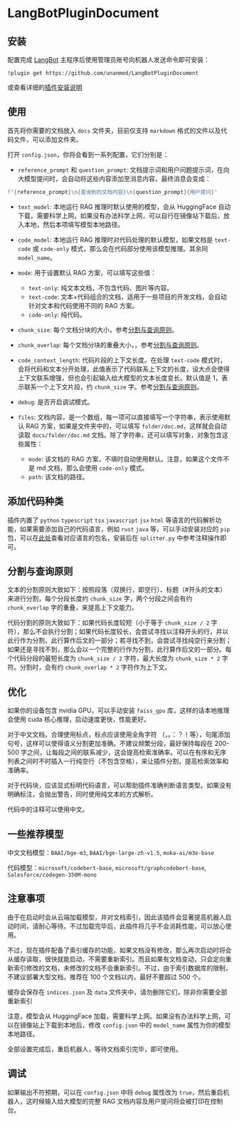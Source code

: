 # LangBotPluginDocument

## 安装

配置完成 [LangBot](https://github.com/RockChinQ/LangBot) 主程序后使用管理员账号向机器人发送命令即可安装：

```
!plugin get https://github.com/unanmed/LangBotPluginDocument
```

或查看详细的[插件安装说明](https://docs.langbot.app/plugin/plugin-intro.html#%E6%8F%92%E4%BB%B6%E7%94%A8%E6%B3%95)

## 使用

首先将你需要的文档放入 `docs` 文件夹，目前仅支持 `markdown` 格式的文件以及代码文件，可以添加文件夹。

打开 `config.json`，你将会看到一系列配置，它们分别是：

-   `reference_prompt` 和 `question_prompt`: 文档提示词和用户问题提示词，在向大模型提问时，会自动将这些内容添加至消息内容，最终消息会变成：

```python
f"{reference_prompt}\n{查询到的文档内容}\n{question_prompt}{用户提问}"
```

-   `text_model`: 本地运行 RAG 推理时默认使用的模型，会从 HuggingFace 自动下载，需要科学上网，如果没有办法科学上网，可以自行在镜像站下载后，放入本地，然后本项填写模型本地路径。

-   `code_model`: 本地运行 RAG 推理时对代码处理的默认模型，如果文档是 `text-code` 或 `code-only` 模式，那么会在代码部分使用该模型推理。其余同 `model_name`。

-   `mode`: 用于设置默认 RAG 方案，可以填写这些值：

    -   `text-only`: 纯文本文档，不包含代码、图片等内容。
    -   `text-code`: 文本+代码组合的文档，适用于一些项目的开发文档，会自动针对文本和代码使用不同的 RAG 方案。
    -   `code-only`: 纯代码。

-   `chunk_size`: 每个文档分块的大小，参考[分割与查询原则](#分割与查询原则)。

-   `chunk_overlap`: 每个文档分块的重叠大小，，参考[分割与查询原则](#分割与查询原则)。

-   `code_context_length`: 代码片段的上下文长度。在处理 `text-code` 模式时，会将代码和文本分开处理，此值表示了代码联系上下文的长度，设大点会使得上下文联系增强，但也会引起输入给大模型的文本长度变长。默认值是 1，表示联系一个上下文片段，约 `chunk_size` 字。参考[分割与查询原则](#分割与查询原则)。

-   `debug`: 是否开启调试模式。

-   `files`: 文档内容，是一个数组，每一项可以直接填写一个字符串，表示使用默认 RAG 方案，如果是文件夹中的，可以填写 `folder/doc.md`，这样就会自动读取 `docs/folder/doc.md` 文档。除了字符串，还可以填写对象，对象包含这些属性：

    -   `mode`: 该文档的 RAG 方案，不填时自动使用默认。注意，如果这个文件不是 md 文档，那么会使用 `code-only` 模式。
    -   `path`: 该文档的路径。

## 添加代码种类

插件内置了 `python` `typescript` `tsx` `javascript` `jsx` `html` 等语言的代码解析功能，如果需要添加自己的代码语言，例如 `rust` `java` 等，可以手动安装对应的 `pip` 包，可以在[此处](https://github.com/orgs/tree-sitter/repositories)查看对应语言的包名，安装后在 `splitter.py` 中参考注释操作即可。

## 分割与查询原则

文本的分割原则大致如下：按照段落（双换行，即空行）、标题（\#开头的文本）来进行分割，每个分段长度约 `chunk_size` 字，两个分段之间会有约 `chunk_overlap` 字的重叠，来提高上下文能力。

代码分割的原则大致如下：如果代码长度较短（小于等于 `chunk_size / 2` 字符），那么不会执行分割；如果代码长度较长，会尝试寻找以注释开头的行，并以此行作为分割，此行算作后文的一部分；若寻找不到，会尝试寻找纯空行来分割；如果还是寻找不到，那么会以一个完整的行作为分割，此行算作后文的一部分。每个代码分段的最短长度为 `chunk_size / 2` 字符，最大长度为 `chunk_size * 2` 字符。分割时，会有约 `chunk_overlap * 2` 字符作为上下文。

## 优化

如果你的设备包含 nvidia GPU，可以手动安装 `faiss_gpu` 库，这样的话本地推理会使用 cuda 核心推理，启动速度更快，性能更好。

对于中文文档，合理使用标点，标点应该使用全角字符 （，。：？！等），句尾添加句号，这样可以使得语义分割更加准确。不建议频繁分段，最好保持每段在 200-500 字之间，让每段之间的联系减少，这会提高检索准确率。可以在有序和无序列表之间时不时插入一行纯空行（不包含空格），来让插件分割，提高检索效率和准确率。

对于代码块，应该显式标明代码语言，可以帮助插件准确判断语言类型。如果没有明确标注，会抛出警告，同时使用纯文本的方式解析。

代码中的注释可以使用中文。

## 一些推荐模型

中文文档模型：`BAAI/bge-m3`, `BAAI/bge-large-zh-v1.5`, `moka-ai/m3e-base`

代码模型：`microsoft/codebert-base`, `microsoft/graphcodebert-base`, `Salesforce/codegen-350M-mono`

## 注意事项

由于在启动时会从云端加载模型，并对文档索引，因此该插件会显著提高机器人启动时间，请耐心等待。不过加载完毕后，此插件将几乎不会消耗性能，可以放心使用。

不过，现在插件配备了索引缓存的功能，如果文档没有修改，那么再次启动时将会从缓存读取，很快就能启动，不需要重新索引。而且如果有文档变动，只会定向重新索引修改的文档，未修改的文档不会重新索引。不过，由于索引数据库的限制，不建议部署大型文档，推荐在 100 个文档以内，最好不要超过 500 个。

缓存会保存在 `indices.json` 及 `data` 文件夹中，请勿删除它们，除非你需要全部重新索引

注意，模型会从 HuggingFace 加载，需要科学上网。如果没有办法科学上网，可以在镜像站上下载到本地后，修改 `config.json` 中的 `model_name` 属性为你的模型本地路径。

全部设置完成后，重启机器人，等待文档索引完毕，即可使用。

## 调试

如果输出不符预期，可以在 `config.json` 中将 `debug` 属性改为 `true`，然后重启机器人，这时候输入给大模型的完整 RAG 文档内容及用户提问将会被打印在控制台。
